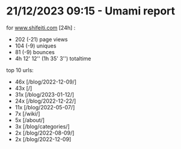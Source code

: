 # 21/12/2023 09:15 - Umami report
for www.shifeiti.com [24h] :

 - 202 (-21) page views
 - 104 (-9) uniques
 - 81 (-9) bounces
 - 4h 12' 12'' (1h 35' 3'') totaltime


top 10 urls:
 - 46x [/blog/2022-12-09/]
 - 43x [/]
 - 31x [/blog/2023-01-12/]
 - 24x [/blog/2022-12-22/]
 - 11x [/blog/2022-05-07/]
 - 7x [/wiki/]
 - 5x [/about/]
 - 3x [/blog/categories/]
 - 2x [/blog/2022-08-09/]
 - 2x [/blog/2022-12-09]


